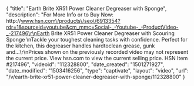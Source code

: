 {
    "title": "Earth Brite XR51 Power Cleaner   Degreaser with Sponge",
    "description": "For More Info or to Buy Now: http:\/\/www.hsn.com\/products\/seo\/6913354?rdr=1&sourceid=youtube&cm_mmc=Social-_-Youtube-_-ProductVideo-_-217496\r\nEarth Brite XR51 Power Cleaner   Degreaser with Scouring Sponge \nTackle your toughest cleaning tasks with confidence. Perfect for the kitchen, this degreaser handles hardtoclean grease, gunk and...\r\nPrices shown on the previously recorded video may not represent the current price.  View hsn.com to view the current selling price. HSN Item #217496",
    "videoid": "112328800",
    "date_created": "1501271927",
    "date_modified": "1503416256",
    "type": "captivate",
    "layout": "video",
    "url": "\/v\/earth-brite-xr51-power-cleaner-degreaser-with-sponge\/112328800"
}